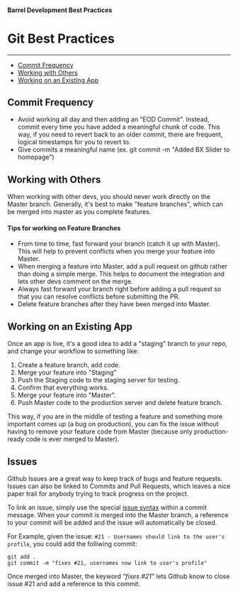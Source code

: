 #### Barrel Development Best Practices


# Git Best Practices
----------------------------
- [Commit Frequency](#commit-frequency)
- [Working with Others](#working-with-others)
- [Working on an Existing App](#working-on-an-existing-app)





## Commit Frequency

- Avoid working all day and then adding an "EOD Commit". Instead, commit every time you have added a meaningful chunk of code. This way, if you need to revert back to an older commit, there are frequent, logical timestamps for you to revert to.
- Give commits a meaningful name (ex. git commit -m "Added BX Slider to homepage")




## Working with Others

When working with other devs, you should never work directly on the Master branch. Generally, it's best to make "feature branches", which can be merged into master as you complete features.  

#### Tips for working on Feature Branches

- From time to time, fast forward your branch (catch it up with Master). This will help to prevent conflicts when you merge your feature into Master.
- When merging a feature into Master, add a pull request on github rather than doing a simple merge. This helps to document the integration and lets other devs comment on the merge.
- Always fast forward your branch right before adding a pull request so that you can resolve conflicts before submitting the PR.
- Delete feature branches after they have been merged into Master.



## Working on an Existing App

Once an app is live, it's a good idea to add a "staging" branch to your repo, and change your workflow to something like:

1) Create a feature branch, add code.  
2) Merge your feature into "Staging"  
3) Push the Staging code to the staging server for testing.  
4) Confirm that everything works.  
5) Merge your feature into "Master".  
6) Push Master code to the production server and delete feature branch.  

This way, if you are in the middle of testing a feature and something more important comes up (a bug on production), you can fix the issue without having to remove your feature code from Master (because only production-ready code is ever merged to Master).


## Issues

Github Issues are a great way to keep track of bugs and feature requests. Issues can also be linked to Commits and Pull Requests, which leaves a nice paper trail for anybody trying to track progress on the project.

To link an issue, simply use the special [issue syntax](https://help.github.com/articles/closing-issues-via-commit-messages) within a commit message. When your commit is merged into the Master branch, a reference to your commit will be added and the issue will automatically be closed.

For Example, given the issue: `#21 - Usernames should link to the user's profile`, you could add the folliwing commit:

```
git add .
git commit -m "fixes #21, usernames now link to user's profile"
```

Once merged into Master, the keyword _"fixes #21"_ lets Github know to close issue #21 and add a reference to this commit.